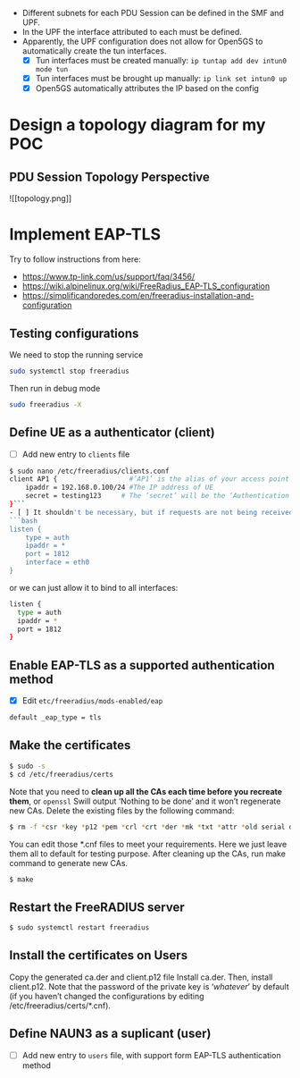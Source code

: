 - Different subnets for each PDU Session can be defined in the SMF and UPF.
- In the UPF the interface attributed to each must be defined.
- Apparently, the UPF configuration does not allow for Open5GS to automatically create the tun interfaces.
	- [x] Tun interfaces must be created manually: `ip tuntap add dev intun0 mode tun`
	- [x] Tun interfaces must be brought up manually: `ip link set intun0 up`
	- [x] Open5GS automatically attributes the IP based on the config

# Design a topology diagram for my POC
## PDU Session Topology Perspective
![[topology.png]]
# Implement EAP-TLS
Try to follow instructions from here:
- https://www.tp-link.com/us/support/faq/3456/
- https://wiki.alpinelinux.org/wiki/FreeRadius_EAP-TLS_configuration
- https://simplificandoredes.com/en/freeradius-installation-and-configuration
## Testing configurations
We need to stop the running service
``` bash
sudo systemctl stop freeradius
```
Then run in debug mode
```bash
sudo freeradius -X
```
## Define UE as a authenticator (client)
- [ ] Add new entry to `clients` file
```bash
$ sudo nano /etc/freeradius/clients.conf
client AP1 {                  #’AP1’ is the alias of your access point
	ipaddr = 192.168.0.100/24 #The IP address of UE
	secret = testing123     # The ’secret’ will be the ‘Authentication Password’
}```
- [ ] It shouldn't be necessary, but if requests are not being received, we may need to configure FreeRADIUS to listen on the specific interface:
```bash
listen {
	type = auth
	ipaddr = *
	port = 1812
	interface = eth0
}
```
or we can just allow it to bind to all interfaces:
```bash
listen {
  type = auth
  ipaddr = *
  port = 1812
}
```
## Enable EAP-TLS as a supported authentication method
- [x] Edit `etc/freeradius/mods-enabled/eap`
```bash
default _eap_type = tls
```
## Make the certificates
```bash
$ sudo -s
$ cd /etc/freeradius/certs
```
Note that you need to **clean up all the CAs each time before you recreate them**, or `openssl` Swill output ‘Nothing to be done’ and it won’t regenerate new CAs. Delete the existing files by the following command:
```bash
$ rm -f *csr *key *p12 *pem *crl *crt *der *mk *txt *attr *old serial dh
```
You can edit those \*.cnf files to meet your requirements. Here we just leave them all to default for testing purpose. After cleaning up the CAs, run make command to generate new CAs.
```bash
$ make
```
## Restart the FreeRADIUS server
```bash
$ sudo systemctl restart freeradius
```
## Install the certificates on Users
Copy the generated ca.der and client.p12 file
Install ca.der. Then, install client.p12. Note that the password of the private key is ‘_whatever_’ by default (if you haven’t changed the configurations by editing /etc/freeradius/certs/\*.cnf).
## Define NAUN3 as a suplicant (user)
- [ ] Add new entry to `users` file, with support form EAP-TLS authentication method
